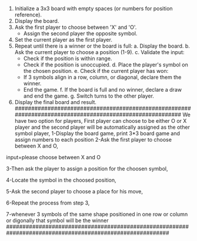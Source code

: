 1. Initialize a 3x3 board with empty spaces (or numbers for position reference).
2. Display the board.
3. Ask the first player to choose between 'X' and 'O'.
   - Assign the second player the opposite symbol.
4. Set the current player as the first player.
5. Repeat until there is a winner or the board is full:
   a. Display the board.
   b. Ask the current player to choose a position (1-9).
   c. Validate the input:
      - Check if the position is within range.
      - Check if the position is unoccupied.
   d. Place the player's symbol on the chosen position.
   e. Check if the current player has won:
      - If 3 symbols align in a row, column, or diagonal, declare them the winner.
      - End the game.
   f. If the board is full and no winner, declare a draw and end the game.
   g. Switch turns to the other player.
6. Display the final board and result.
#########################################################################################################
We have two option for players,
First player can choose to be either O or X player and the second player will be automatically assigned as the other symbol player,
1-Display the board game,
print 3*3 board game 
and assign numbers to each position 
2-Ask the first player to choose between X and O,

input=please choose between X and O

3-Then ask the player to assign a position for the choosen symbol,


4-Locate the symbol in the choosed position,

5-Ask the second player to choose a place for his move,

6-Repeat the process from step 3,

7-whenever 3 symbols of the same shape positioned in one row or column or digonally that symbol will be the winner 
 ##########################################################################################################